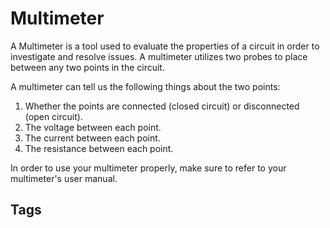 # Multimeter

A Multimeter is a tool used to evaluate the properties of a circuit in order to investigate and resolve issues. A multimeter utilizes two probes to place between any two points in the circuit.  

A multimeter can tell us the following things about the two points:  
1. Whether the points are connected (closed circuit) or disconnected (open circuit).  
2. The voltage between each point.  
3. The current between each point.  
4. The resistance between each point.  

In order to use your multimeter properly, make sure to refer to your multimeter's  user manual.  

## Tags
